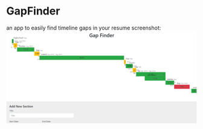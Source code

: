 # GapFinder
 an app to easily find timeline gaps in your resume
 screenshot:
![](screenshot/example1.png)

